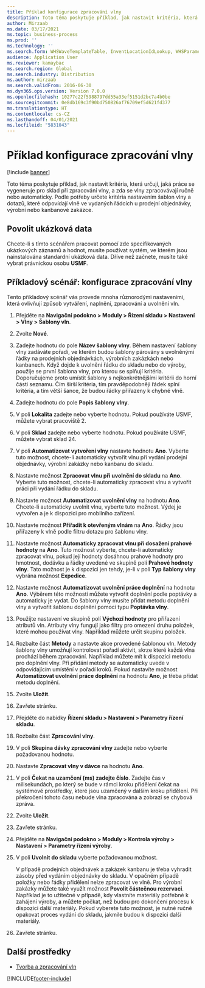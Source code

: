 ```yaml
---
title: Příklad konfigurace zpracování vlny
description: Toto téma poskytuje příklad, jak nastavit kritéria, která určují, jaká práce se vygeneruje pro sklad při zpracování vlny, a zda se vlny zpracovávají ručně nebo automaticky.
author: Mirzaab
ms.date: 03/17/2021
ms.topic: business-process
ms.prod: ''
ms.technology: ''
ms.search.form: WHSWaveTemplateTable, InventLocationIdLookup, WHSParameters, ProdParameters, whswavetablecreatenew, WHSWaveTable, WHSWaveAttributes, WHSKanbanWaveTable, WHSWaveTableListPage, WHSKanbanWaveTableListPage
audience: Application User
ms.reviewer: kamaybac
ms.search.region: Global
ms.search.industry: Distribution
ms.author: mirzaab
ms.search.validFrom: 2016-06-30
ms.dyn365.ops.version: Version 7.0.0
ms.openlocfilehash: 10277c22f5988797dd55a33ef5151d2bc7a4b0be
ms.sourcegitcommit: 0e8db169c3f90bd750826af76709ef5d621fd377
ms.translationtype: HT
ms.contentlocale: cs-CZ
ms.lasthandoff: 04/01/2021
ms.locfileid: "5831043"
---
```

# <a name="configure-wave-processing-example"></a>Příklad konfigurace zpracování vlny

[!include [banner](../../includes/banner.md)]

Toto téma poskytuje příklad, jak nastavit kritéria, která určují, jaká práce se vygeneruje pro sklad při zpracování vlny, a zda se vlny zpracovávají ručně nebo automaticky. Podle potřeby určete kritéria nastavením šablon vlny a dotazů, které odpovídají vlně ve vydaných řádcích u prodejní objednávky, výrobní nebo kanbanové zakázce.

## <a name="enable-sample-data"></a>Povolit ukázková data

Chcete-li s tímto scénářem pracovat pomocí zde specifikovaných ukázkových záznamů a hodnot, musíte používat systém, ve kterém jsou nainstalována standardní ukázková data. Dříve než začnete, musíte také vybrat právnickou osobu **USMF**.

## <a name="example-scenario-configure-wave-processing"></a>Příkladový scénář: konfigurace zpracování vlny

Tento příkladový scénář vás provede mnoha různorodými nastaveními, která ovlivňují způsob vytváření, naplnění, zpracování a uvolnění vln.

1. Přejděte na **Navigační podokno > Moduly > Řízení skladu > Nastavení > Vlny > Šablony vln**.
1. Zvolte **Nové**.
1. Zadejte hodnotu do pole **Název šablony vlny**. Během nastavení šablony vlny zadáváte pořadí, ve kterém budou šablony párovány s uvolněnými řádky na prodejních objednávkách, výrobních zakázkách nebo kanbanech. Když dojde k uvolnění řádku do skladu nebo do výroby, použije se první šablona vlny, pro kterou se splňují kritéria. Doporučujeme proto umístit šablony s nejkonkrétnějšími kritérii do horní části seznamu. Čím širší kritéria, tím pravděpodobněji řádek splní kritéria, a tím větší šance, že budou řádky přiřazeny k chybné vlně.  
1. Zadejte hodnotu do pole **Popis šablony vlny**.
1. V poli **Lokalita** zadejte nebo vyberte hodnotu. Pokud používáte USMF, můžete vybrat pracoviště 2.  
1. V poli **Sklad** zadejte nebo vyberte hodnotu. Pokud používáte USMF, můžete vybrat sklad 24.  
1. V poli **Automatizovat vytvoření vlny** nastavte hodnotu **Ano**. Vyberte tuto možnost, chcete-li automaticky vytvořit vlnu při vydání prodejní objednávky, výrobní zakázky nebo kanbanu do skladu.  
1. Nastavte možnost **Zpracovat vlnu při uvolnění do skladu** na **Ano**. Vyberte tuto možnost, chcete-li automaticky zpracovat vlnu a vytvořit práci při vydání řádku do skladu.  
1. Nastavte možnost **Automatizovat uvolnění vlny** na hodnotu **Ano**. Chcete-li automaticky uvolnit vlnu, vyberte tuto možnost. Výdej je vytvořen a je k dispozici pro mobilního zařízení.  
1. Nastavte možnost **Přiřadit k otevřeným vlnám** na **Ano**. Řádky jsou přiřazeny k vlně podle filtru dotazu pro šablonu vlny.  
1. Nastavte možnost **Automaticky zpracovat vlnu při dosažení prahové hodnoty** na **Ano**. Tuto možnost vyberte, chcete-li automaticky zpracovat vlnu, pokud její hodnoty dosáhnou prahové hodnoty pro hmotnost, dodávku a řádky uvedené ve skupině polí **Prahové hodnoty vlny**. Tato možnost je k dispozici jen tehdy, je-li v poli **Typ šablony vlny** vybrána možnost **Expedice**.  
1. Nastavte možnost **Automatizovat uvolnění práce doplnění** na hodnotu **Ano**. Výběrem této možnosti můžete vytvořit doplnění podle poptávky a automaticky je vydat. Do šablony vlny musíte přidat metodu doplnění vlny a vytvořit šablonu doplnění pomocí typu **Poptávka vlny**.  
1. Použijte nastavení ve skupině polí **Výchozí hodnoty** pro přiřazení atributů vln. Atributy vlny fungují jako filtry pro omezení druhu položek, které mohou používat vlny. Například můžete určit skupinu položek.  
1. Rozbalte část **Metody** a nastavte akce provedené šablonou vln. Metody šablony vlny umožňují kontrolovat pořadí aktivit, skrze které každá vlna prochází během zpracování. Například můžete mít k dispozici metodu pro doplnění vlny. Při přidání metody se automaticky uvede v odpovídajícím umístění v pořadí kroků. Pokud nastavíte možnost **Automatizovat uvolnění práce doplnění** na hodnotu **Ano**, je třeba přidat metodu doplnění.  
1. Zvolte **Uložit**.
1. Zavřete stránku.
1. Přejděte do nabídky **Řízení skladu > Nastavení > Parametry řízení skladu**.
1. Rozbalte část **Zpracování vlny**.
1. V poli **Skupina dávky zpracování vlny** zadejte nebo vyberte požadovanou hodnotu.
1. Nastavte **Zpracovat vlny v dávce** na hodnotu **Ano**.
1. V poli **Čekat na uzamčení (ms) zadejte číslo**. Zadejte čas v milisekundách, po který se bude v rámci kroku přidělení čekat na systémové prostředky, které jsou uzamčený v dalším kroku přidělení. Při překročení tohoto času nebude vlna zpracována a zobrazí se chybová zpráva.  
1. Zvolte **Uložit**.
1. Zavřete stránku.
1. Přejděte na **Navigační podokno > Moduly > Kontrola výroby > Nastavení > Parametry řízení výroby**.
1. V poli **Uvolnit do skladu** vyberte požadovanou možnost.

    V případě prodejních objednávek a zakázek kanbanu je třeba vyhradit zásoby před vydáním objednávky do skladu. V opačném případě položky nebo řádky přidělení nelze zpracovat ve vlně. Pro výrobní zakázky můžete také využít možnost **Povolit částečnou rezervaci**. Například je to užitečné v případě, kdy vlastníte materiály potřebné k zahájení výroby, a můžete počkat, než budou pro dokončení procesu k dispozici další materiály. Pokud vyberete tuto možnost, je nutné ručně opakovat proces vydání do skladu, jakmile budou k dispozici další materiály.
1. Zavřete stránku.

## <a name="additional-resources"></a>Další prostředky

- [Tvorba a zpracování vln](../wave-processing.md)

[!INCLUDE[footer-include](../../../includes/footer-banner.md)]
